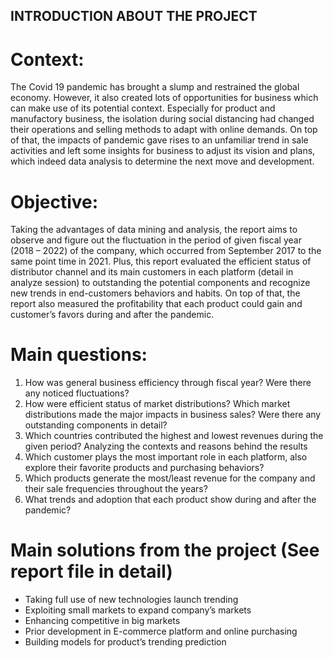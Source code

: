 ## INTRODUCTION ABOUT THE PROJECT
# Context:
The Covid 19 pandemic has brought a slump and restrained the global economy. However, it also created lots of opportunities for business which can make use of its potential context. Especially for product and manufactory business, the isolation during social distancing had changed their operations and selling methods to adapt with online demands. On top of that, the impacts of pandemic gave rises to an unfamiliar trend in sale activities and left some insights for business to adjust its vision and plans, which indeed data analysis to determine the next move and development.
# Objective:
Taking the advantages of data mining and analysis, the report aims to observe and figure out the fluctuation in the period of given fiscal year (2018 – 2022) of the company, which occurred from September 2017 to the same point time in 2021. Plus, this report evaluated the efficient status of distributor channel and its main customers in each platform (detail in analyze session) to outstanding the potential components and recognize new trends in end-customers behaviors and habits. On top of that, the report also measured the profitability that each product could gain and customer’s favors during and after the pandemic.
# Main questions:
1) How was general business efficiency through fiscal year? Were there any noticed fluctuations?
2) How were efficient status of market distributions? Which market distributions made the major impacts in business sales? Were there any outstanding components in detail?
3) Which countries contributed the highest and lowest revenues during the given period? Analyzing the contexts and reasons behind the results
4) Which customer plays the most important role in each platform, also explore their favorite products and purchasing behaviors?
5) Which products generate the most/least revenue for the company and their sale frequencies throughout the years?
6) What trends and adoption that each product show during and after the pandemic?
# Main solutions from the project (See report file in detail)
* Taking full use of new technologies launch trending
* Exploiting small markets to expand company’s markets
* Enhancing competitive in big markets
* Prior development in E-commerce platform and online purchasing
* Building models for product’s trending prediction

